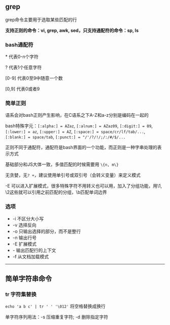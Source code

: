 ## grep

grep命令主要用于选取某些匹配的行

**支持正则的命令：vi, grep, awk, sed，只支持通配符的命令：sp, ls**

### bash通配符

\* 代表0-n个字符

? 代表1个任意字符

[0-9] 代表0至9中随意一个数

[0,9] 代表0或者9

### 简单正则

语系会对bash正则产生影响，在C语系之下A-Z和a-z分别是编码在一起的

bash特殊字元：`[:alpha:] = AZaz`, `[:alnum:] = AZaz09`, `[:digit:] = 09`, `[:lower:] = az`, `[:upper:] = AZ`, `[:space:] = space/cr/lf/tab/...`, `[:blank:] = space/tab`, `[:punct:] = "/'/?/!/;/:/#/$/...`

正则不同于通配符，通配符是bash界面的一个功能，而正则是一种字串处理的表示方式

基础部分和JS大体一致，多值匹配的时候需要用 `\{n, m\}`

无贪婪，无`? +`，建议使用单引号或双引号（会转义变量）来定义模式

-E 可以进入扩展模式，很多特殊字符不用转义也可以用，加入了分组功能，用\1, \2这些就可以引用之前匹配的分组，\b匹配单词边界

### 选项

* -i 不区分大小写
* -v 选择反向
* -o 只输出选择的部分，而不是整行
* -n 输出行号
* -E 扩展模式
* -<n> 输出匹配行的上下文
* -f 从文档加载模式

----------------

## 简单字符串命令

### tr 字符集替换

`echo 'a b c' | tr ' ' '\012'` 将空格替换成换行

单字符序列用法：-s 压缩重复字符; -d 删除指定字符
